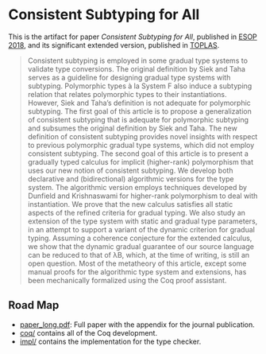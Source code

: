 # Consistent Subtyping for All

This is the artifact for paper *Consistent Subtyping for All*,
published in [ESOP 2018](https://etaps.org/2018/esop),
and its significant extended version, published in
[TOPLAS](https://dl.acm.org/journal/toplas).

> Consistent subtyping is employed in some gradual type systems to validate type
> conversions. The original definition by Siek and Taha serves as a guideline for
> designing gradual type systems with subtyping. Polymorphic types à la System F
> also induce a subtyping relation that relates polymorphic types to their
> instantiations. However, Siek and Taha’s definition is not adequate for
> polymorphic subtyping. The first goal of this article is to propose a
> generalization of consistent subtyping that is adequate for polymorphic
> subtyping and subsumes the original definition by Siek and Taha. The new
> definition of consistent subtyping provides novel insights with respect to
> previous polymorphic gradual type systems, which did not employ consistent
> subtyping. The second goal of this article is to present a gradually typed
> calculus for implicit (higher-rank) polymorphism that uses our new notion of
> consistent subtyping. We develop both declarative and (bidirectional)
> algorithmic versions for the type system. The algorithmic version employs
> techniques developed by Dunfield and Krishnaswami for higher-rank polymorphism
> to deal with instantiation. We prove that the new calculus satisfies all static
> aspects of the refined criteria for gradual typing. We also study an extension
> of the type system with static and gradual type parameters, in an attempt to
> support a variant of the dynamic criterion for gradual typing. Assuming a
> coherence conjecture for the extended calculus, we show that the dynamic gradual
> guarantee of our source language can be reduced to that of λB, which, at the
> time of writing, is still an open question. Most of the metatheory of this
> article, except some manual proofs for the algorithmic type system and
> extensions, has been mechanically formalized using the Coq proof assistant.


## Road Map

+ [paper_long.pdf](./paper_long.pdf): Full paper with the appendix for the journal publication.
+ [coq/](./coq) contains all of the Coq development.
+ [impl/](./impl) contains the implementation for the type checker.
